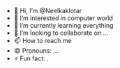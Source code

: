 - 👋 Hi, I’m @Neelkaklotar
- 👀 I’m interested in computer world 
- 🌱 I’m currently learning everything 
- 💞️ I’m looking to collaborate on ...
- 📫 How to reach me 
- 😄 Pronouns: ...
- ⚡ Fun fact: .

<!---
Neelkaklotar/Neelkaklotar is a ✨ special ✨ repository because its `README.md` (this file) appears on your GitHub profile.
You can click the Preview link to take a look at your changes.
--->
